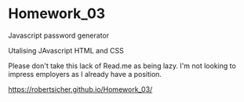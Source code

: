 # Homework_03

Javascript password generator 

Utalising JAvascript HTML and CSS

Please don't take this lack of Read.me as being lazy. I'm not looking to impress employers as I already have a position.

https://robertsicher.github.io/Homework_03/
